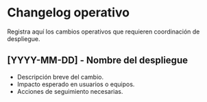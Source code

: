 # Changelog operativo

Registra aquí los cambios operativos que requieren coordinación de despliegue.

## [YYYY-MM-DD] - Nombre del despliegue
- Descripción breve del cambio.
- Impacto esperado en usuarios o equipos.
- Acciones de seguimiento necesarias.
